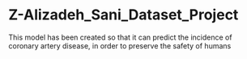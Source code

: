 # Z-Alizadeh_Sani_Dataset_Project
This model has been created so that it can predict the incidence of coronary artery disease, in order to preserve the safety of humans
